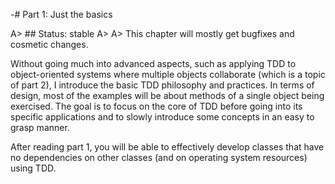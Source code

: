 -# Part 1: Just the basics

A> ## Status: stable
A>
A> This chapter will mostly get bugfixes and cosmetic changes.

Without going much into advanced aspects, such as applying TDD to object-oriented systems where multiple objects collaborate (which is a topic of part 2), I introduce the basic TDD philosophy and practices. In terms of design, most of the examples will be about methods of a single object being exercised. The goal is to focus on the core of TDD before going into its specific applications and to slowly introduce some concepts in an easy to grasp manner.

After reading part 1, you will be able to effectively develop classes that have no dependencies on other classes (and on operating system resources) using TDD.
